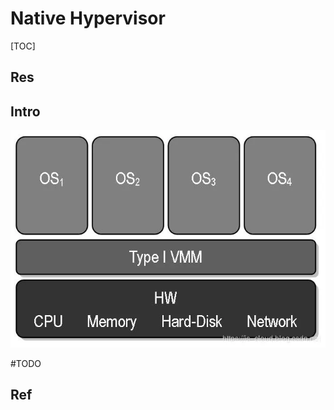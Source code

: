 # Native Hypervisor

[TOC]


## Res


## Intro
![](../../../../../../Assets/Pics/Pasted%20image%2020230308103729.png)

#TODO 


## Ref

